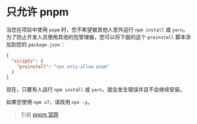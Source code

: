 # 只允许 pnpm

当您在项目中使用 `pnpm` 时，您不希望被其他人意外运行 `npm install` 或 `yarn`。 为了防止开发人员使用其他的包管理器，您可以将下面的这个 `preinstall` 脚本添加到您的 `package.json`：

```json
{
  "scripts": {
    "preinstall": "npx only-allow pnpm"
  }
}
```

现在，只要有人运行 `npm install` 或 `yarn`，就会发生错误并且不会继续安装。

如果您使用 `npm v7`，请改用 `npx -y`。

> 引自 [pnpm 官网](https://pnpm.io/only-allow-pnpm)

